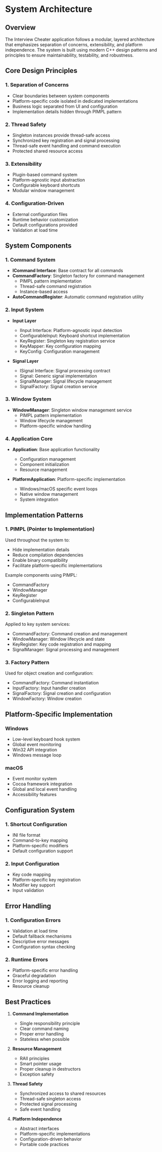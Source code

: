 # System Architecture

## Overview

The Interview Cheater application follows a modular, layered architecture that emphasizes separation of concerns, extensibility, and platform independence. The system is built using modern C++ design patterns and principles to ensure maintainability, testability, and robustness.

## Core Design Principles

### 1. Separation of Concerns
- Clear boundaries between system components
- Platform-specific code isolated in dedicated implementations
- Business logic separated from UI and configuration
- Implementation details hidden through PIMPL pattern

### 2. Thread Safety
- Singleton instances provide thread-safe access
- Synchronized key registration and signal processing
- Thread-safe event handling and command execution
- Protected shared resource access

### 3. Extensibility
- Plugin-based command system
- Platform-agnostic input abstraction
- Configurable keyboard shortcuts
- Modular window management

### 4. Configuration-Driven
- External configuration files
- Runtime behavior customization
- Default configurations provided
- Validation at load time

## System Components

### 1. Command System
- **ICommand Interface**: Base contract for all commands
- **CommandFactory**: Singleton factory for command management
  - PIMPL pattern implementation
  - Thread-safe command registration
  - Instance-based access
- **AutoCommandRegister**: Automatic command registration utility

### 2. Input System
- **Input Layer**
  - IInput Interface: Platform-agnostic input detection
  - ConfigurableInput: Keyboard shortcut implementation
  - KeyRegister: Singleton key registration service
  - KeyMapper: Key configuration mapping
  - KeyConfig: Configuration management

- **Signal Layer**
  - ISignal Interface: Signal processing contract
  - Signal: Generic signal implementation
  - SignalManager: Signal lifecycle management
  - SignalFactory: Signal creation service

### 3. Window System
- **WindowManager**: Singleton window management service
  - PIMPL pattern implementation
  - Window lifecycle management
  - Platform-specific window handling

### 4. Application Core
- **Application**: Base application functionality
  - Configuration management
  - Component initialization
  - Resource management

- **PlatformApplication**: Platform-specific implementation
  - Windows/macOS specific event loops
  - Native window management
  - System integration

## Implementation Patterns

### 1. PIMPL (Pointer to Implementation)
Used throughout the system to:
- Hide implementation details
- Reduce compilation dependencies
- Enable binary compatibility
- Facilitate platform-specific implementations

Example components using PIMPL:
- CommandFactory
- WindowManager
- KeyRegister
- ConfigurableInput

### 2. Singleton Pattern
Applied to key system services:
- CommandFactory: Command creation and management
- WindowManager: Window lifecycle and state
- KeyRegister: Key code registration and mapping
- SignalManager: Signal processing and management

### 3. Factory Pattern
Used for object creation and configuration:
- CommandFactory: Command instantiation
- InputFactory: Input handler creation
- SignalFactory: Signal creation and configuration
- WindowFactory: Window creation

## Platform-Specific Implementation

### Windows
- Low-level keyboard hook system
- Global event monitoring
- Win32 API integration
- Windows message loop

### macOS
- Event monitor system
- Cocoa framework integration
- Global and local event handling
- Accessibility features

## Configuration System

### 1. Shortcut Configuration
- INI file format
- Command-to-key mapping
- Platform-specific modifiers
- Default configuration support

### 2. Input Configuration
- Key code mapping
- Platform-specific key registration
- Modifier key support
- Input validation

## Error Handling

### 1. Configuration Errors
- Validation at load time
- Default fallback mechanisms
- Descriptive error messages
- Configuration syntax checking

### 2. Runtime Errors
- Platform-specific error handling
- Graceful degradation
- Error logging and reporting
- Resource cleanup

## Best Practices

1. **Command Implementation**
   - Single responsibility principle
   - Clear command naming
   - Proper error handling
   - Stateless when possible

2. **Resource Management**
   - RAII principles
   - Smart pointer usage
   - Proper cleanup in destructors
   - Exception safety

3. **Thread Safety**
   - Synchronized access to shared resources
   - Thread-safe singleton access
   - Protected signal processing
   - Safe event handling

4. **Platform Independence**
   - Abstract interfaces
   - Platform-specific implementations
   - Configuration-driven behavior
   - Portable code practices 